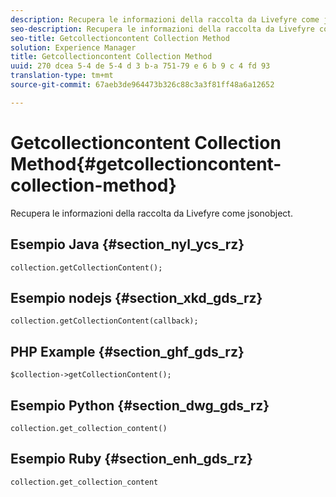 ```yaml
---
description: Recupera le informazioni della raccolta da Livefyre come jsonobject.
seo-description: Recupera le informazioni della raccolta da Livefyre come jsonobject.
seo-title: Getcollectioncontent Collection Method
solution: Experience Manager
title: Getcollectioncontent Collection Method
uuid: 270 dcea 5-4 de 5-4 d 3 b-a 751-79 e 6 b 9 c 4 fd 93
translation-type: tm+mt
source-git-commit: 67aeb3de964473b326c88c3a3f81ff48a6a12652

---
```



# Getcollectioncontent Collection Method{#getcollectioncontent-collection-method}

Recupera le informazioni della raccolta da Livefyre come jsonobject.

## Esempio Java {#section_nyl_ycs_rz}

```
collection.getCollectionContent(); 
```

## Esempio nodejs {#section_xkd_gds_rz}

```
collection.getCollectionContent(callback); 
```

## PHP Example {#section_ghf_gds_rz}

```
$collection->getCollectionContent(); 
```

## Esempio Python {#section_dwg_gds_rz}

```
collection.get_collection_content() 
```

## Esempio Ruby {#section_enh_gds_rz}

```
collection.get_collection_content 
```


